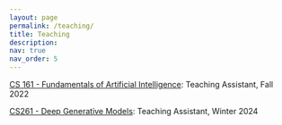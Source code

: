 ```yaml
---
layout: page
permalink: /teaching/
title: Teaching
description: 
nav: true
nav_order: 5
---
```


[CS 161 - Fundamentals of Artificial Intelligence](https://web.cs.ucla.edu/~guyvdb/teaching/cs161/2022f/): Teaching Assistant, Fall 2022

[CS261 - Deep Generative Models](https://catalog.registrar.ucla.edu/course/2023/comsci261?siteYear=2023): Teaching Assistant, Winter 2024

[comment]: <> (For now, this page is assumed to be a static description of your courses. You can convert it to a collection similar to `_projects/` so that you can have a dedicated page for each course.)

[comment]: <> (Organize your courses by years, topics, or universities, however you like!)